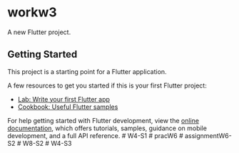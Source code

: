 # workw3

A new Flutter project.

## Getting Started

This project is a starting point for a Flutter application.

A few resources to get you started if this is your first Flutter project:

- [Lab: Write your first Flutter app](https://docs.flutter.dev/get-started/codelab)
- [Cookbook: Useful Flutter samples](https://docs.flutter.dev/cookbook)

For help getting started with Flutter development, view the
[online documentation](https://docs.flutter.dev/), which offers tutorials,
samples, guidance on mobile development, and a full API reference.
#   W 4 - S 1  
 #   p r a c W 6  
 #   a s s i g n m e n t W 6 - S 2  
 #   W 8 - S 2  
 #   W 4 - S 3  
 